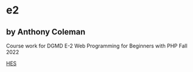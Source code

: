 # e2
## by Anthony Coleman
Course work for DGMD E-2 Web Programming for Beginners with PHP Fall 2022



[HES](https://extension.harvard.edu/)